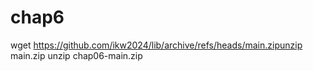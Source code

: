 # chap6 
 wget https://github.com/ikw2024/lib/archive/refs/heads/main.zipunzip main.zip
 unzip chap06-main.zip
 
